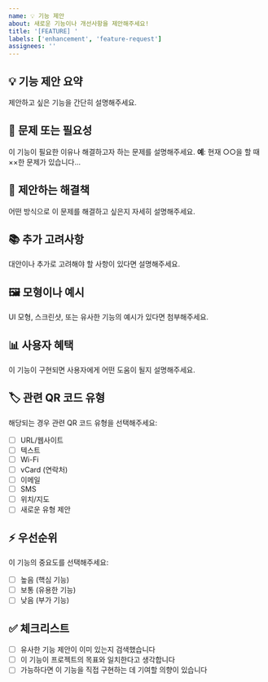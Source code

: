 ```yaml
---
name: 💡 기능 제안
about: 새로운 기능이나 개선사항을 제안해주세요!
title: '[FEATURE] '
labels: ['enhancement', 'feature-request']
assignees: ''
---
```


## 💡 기능 제안 요약
제안하고 싶은 기능을 간단히 설명해주세요.

## 🤔 문제 또는 필요성
이 기능이 필요한 이유나 해결하고자 하는 문제를 설명해주세요.
**예**: 현재 ○○을 할 때 ××한 문제가 있습니다...

## 🎯 제안하는 해결책
어떤 방식으로 이 문제를 해결하고 싶은지 자세히 설명해주세요.

## 📚 추가 고려사항
대안이나 추가로 고려해야 할 사항이 있다면 설명해주세요.

## 🖼️ 모형이나 예시
UI 모형, 스크린샷, 또는 유사한 기능의 예시가 있다면 첨부해주세요.

## 📊 사용자 혜택
이 기능이 구현되면 사용자에게 어떤 도움이 될지 설명해주세요.

## 🏷️ 관련 QR 코드 유형
해당되는 경우 관련 QR 코드 유형을 선택해주세요:
- [ ] URL/웹사이트
- [ ] 텍스트
- [ ] Wi-Fi
- [ ] vCard (연락처)
- [ ] 이메일
- [ ] SMS
- [ ] 위치/지도
- [ ] 새로운 유형 제안

## ⚡ 우선순위
이 기능의 중요도를 선택해주세요:
- [ ] 높음 (핵심 기능)
- [ ] 보통 (유용한 기능)
- [ ] 낮음 (부가 기능)

## ✅ 체크리스트
- [ ] 유사한 기능 제안이 이미 있는지 검색했습니다
- [ ] 이 기능이 프로젝트의 목표와 일치한다고 생각합니다
- [ ] 가능하다면 이 기능을 직접 구현하는 데 기여할 의향이 있습니다

